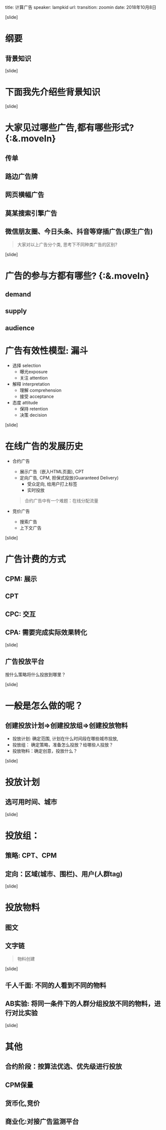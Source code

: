 title: 计算广告
speaker: lampkid
url: 
transition: zoomin
date: 2018年10月8日

[slide]
# 纲要
## 背景知识



[slide]

# 下面我先介绍些背景知识

[slide]

# 大家见过哪些广告,都有哪些形式? {:&.moveIn}
## 传单
## 路边广告牌
## 网页横幅广告
## 莫某搜索引擎广告
## 微信朋友圈、今日头条、抖音等穿插广告(原生广告)

> 大家对以上广告分个类, 思考下不同种类广告的区别?

[slide]
# 广告的参与方都有哪些? {:&.moveIn}
## demand
## supply
## audience

# 广告有效性模型: 漏斗
- 选择 selection
  - 曝光exposure
  - 关注 attention
- 解释 interpretation
  - 理解 comprehension
  - 接受 acceptance
- 态度 attitude
  - 保持 retention
  - 决策 decision

[slide]
# 在线广告的发展历史
- 合约广告
  - 展示广告（嵌入HTML页面), CPT
  - 定向广告, CPM, 担保式投放(Guaranteed Delivery)
    - 受众定向, 给用户打上标签
    - 实时投放

   > 合约广告中有一个难题：在线分配流量

- 竞价广告
  - 搜索广告
  - 上下文广告

[slide]
# 广告计费的方式
## CPM: 展示
## CPT
## CPC: 交互
## CPA: 需要完成实际效果转化

[slide]
## 广告投放平台
按什么策略将什么投放到哪里？

[slide]
# 一般是怎么做的呢？
## 创建投放计划=>创建投放组=>创建投放物料

- 投放计划:  确定范围, 计划在什么时间段在哪些城市投放,
- 投放组： 确定策略，准备怎么投放？给哪些人投放？
- 投放物料：确定创意，投放什么？

[slide]
# 投放计划
## 选可用时间、城市

[slide]
# 投放组：
## 策略: CPT、CPM
## 定向：区域(城市、围栏)、用户(人群tag)

[slide]
# 投放物料
## 图文
## 文字链

> 物料创建

[slide]
## 千人千面: 不同的人看到不同的物料
## AB实验: 将同一条件下的人群分组投放不同的物料，进行对比实验

[slide]
# 其他
## 合约阶段：按算法优选、优先级进行投放
## CPM保量
## 货币化,竞价
## 商业化:对接广告监测平台
